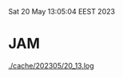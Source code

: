 Sat 20 May 13:05:04 EEST 2023
# JAM
<a href='./cache/202305/20_13.log'>./cache/202305/20_13.log</a>
